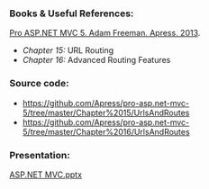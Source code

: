 ### Books & Useful References: 
[Pro ASP.NET MVC 5. Adam Freeman. Apress. 2013](http://www.apress.com/us/book/9781430265290).
 - *Chapter 15:* URL Routing
 - *Chapter 16:* Advanced Routing Features

### Source code: 
- https://github.com/Apress/pro-asp.net-mvc-5/tree/master/Chapter%2015/UrlsAndRoutes
- https://github.com/Apress/pro-asp.net-mvc-5/tree/master/Chapter%2016/UrlsAndRoutes

### Presentation: 
[ASP.NET MVC.pptx](https://github.com/EPM-RD-NETLAB/ASP.NET.MVC/tree/master/Presentations)
